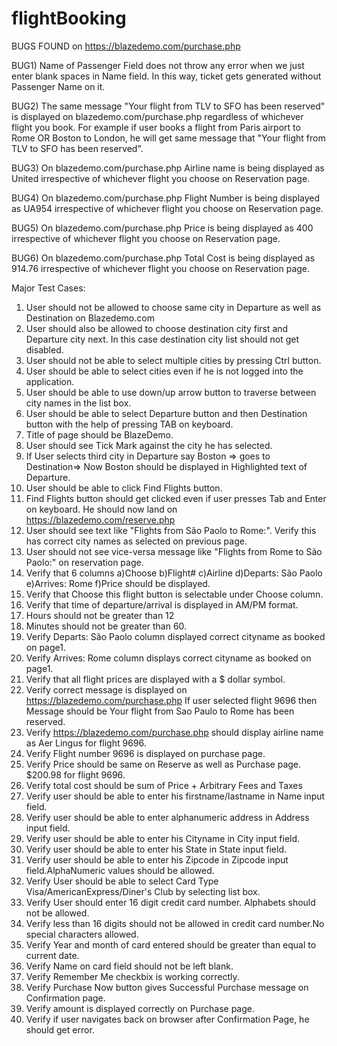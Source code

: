# flightBooking
BUGS FOUND on https://blazedemo.com/purchase.php

BUG1)
Name of Passenger Field does not throw any error when we just enter blank spaces in Name field.
In this way, ticket gets generated without Passenger Name on it.

BUG2)
The same message "Your flight from TLV to SFO has been reserved" is displayed on blazedemo.com/purchase.php regardless of whichever flight you book.
For example if user books a flight from Paris airport to Rome OR Boston to London, he will get same message that "Your flight from TLV to SFO has been reserved".

BUG3)
On blazedemo.com/purchase.php Airline name is being displayed as United irrespective of whichever flight you choose on Reservation page.

BUG4)
On blazedemo.com/purchase.php Flight Number is being displayed as UA954 irrespective of whichever flight you choose on Reservation page.

BUG5)
On blazedemo.com/purchase.php Price is being displayed as 400 irrespective of whichever flight you choose on Reservation page.

BUG6)
On blazedemo.com/purchase.php Total Cost is being displayed as 914.76 irrespective of whichever flight you choose on Reservation page.



Major Test Cases:
1) User should not be allowed to choose same city in Departure as well as Destination on Blazedemo.com 
2) User should also be allowed to choose destination city first and Departure city next. In this case destination city list should not get disabled.
3) User should not be able to select multiple cities by pressing Ctrl button.
4) User should be able to select cities even if he is not logged into the application.
5) User should be able to use down/up arrow button to traverse between city names in the list box.
6) User should be able to select Departure button and then Destination button with the help of pressing TAB on keyboard.
7) Title of page should be  BlazeDemo.
8) User should see Tick Mark against the city he has selected.
9) If User selects third city in Departure say Boston => goes to Destination=> Now Boston should be displayed in Highlighted text of Departure.
10) User should be able to click Find Flights button.
11) Find Flights button should get clicked even if user presses Tab and Enter on keyboard. He should now land on https://blazedemo.com/reserve.php
12) User should see text like "Flights from São Paolo to Rome:". Verify this has correct city names as selected on previous page.
13) User should not see vice-versa message like  "Flights from Rome to São Paolo:" on reservation page.
14) Verify that 6 columns a)Choose b)Flight# c)Airline d)Departs: São Paolo e)Arrives: Rome f)Price should be displayed.
15) Verify that Choose this flight button is selectable under Choose column.
16) Verify that time of departure/arrival is displayed in AM/PM format. 
17) Hours should not be greater than 12
18) Minutes should not be greater than 60.
19) Verify Departs: São Paolo column displayed correct cityname as booked on page1.
20) Verify Arrives: Rome column displays correct cityname as booked on page1.
21) Verify that all flight prices are displayed with a $ dollar symbol.
22) Verify correct message is displayed on https://blazedemo.com/purchase.php If user selected flight 9696 then Message should be Your flight from Sao Paulo to Rome has been reserved.
23) Verify https://blazedemo.com/purchase.php should display airline name as Aer Lingus for flight 9696.
24) Verify Flight number 9696 is displayed on purchase page.
25) Verify Price should be same on Reserve as well as Purchase page. $200.98 for flight 9696.
26) Verify total cost should be sum of Price + Arbitrary Fees and Taxes
27) Verify user should be able to enter his firstname/lastname in Name input field.
28) Verify user should be able to enter alphanumeric address in Address input field.
29) Verify user should be able to enter his Cityname in City input field.
30) Verify user should be able to enter his State in State input field.
31) Verify user should be able to enter his Zipcode in Zipcode input field.AlphaNumeric values should be allowed.
32) Verify User should be able to select Card Type Visa/AmericanExpress/Diner's Club by selecting list box.
33) Verify User should enter 16 digit credit card number. Alphabets should not be allowed.
34) Verify less than 16 digits should not be allowed in credit card number.No special characters allowed.
35) Verify Year and month of card entered should be greater than equal to current date.
36) Verify Name on card field should not be left blank.
37) Verify Remember Me checkbix is working correctly.
38) Verify Purchase Now button gives Successful Purchase message on Confirmation page.
39) Verify amount is displayed correctly on Purchase page.
40) Verify if user navigates back on browser after Confirmation Page, he should get error.

